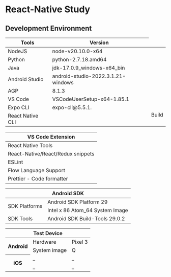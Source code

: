 # React-Native Study

## Development Environment

<table>
	<thead>
	<tr>
	<th>Tools</th>
	<th>Version</th>
	</tr>
	</thead>
	<tbody>
	<tr>
	<td>NodeJS</td>
	<td>node-v20.10.0-x64</td>
	</tr>
	<tr>
	<td>Python</td>
	<td>python-2.7.18.amd64</td>
	</tr>
	<tr>
	<td>Java</td>
	<td>jdk-17.0.9_windows-x64_bin</td>
	</tr>
	<tr>
	<td>Android Studio</td>
	<td>android-studio-2022.3.1.21-windows</td>
	</tr>
    <tr>
	<td>AGP</td>
	<td>8.1.3</td>
	</tr>
    <tr>
	<td>VS Code</td>
	<td>VSCodeUserSetup-x64-1.85.1</td>
	</tr>
    <tr>
	<td>Expo CLI</td>
	<td>expo-cli@5.5.1.</td>
    <td rowspan="2">Build </td>
	</tr>
    <tr>
	<td>React Native CLI</td>
	<td></td>
	</tr>
	</tbody>
</table>

<table>
    <thead>
        <tr>
            <th>VS Code Extension</th>
        </tr>
    </thead>
    <tbody>
        <tr>
            <td>React Native Tools</td>
        </tr>
        <tr>
            <td>React-Native/React/Redux snippets</td>
        </tr>
        <tr>
            <td>ESLint</td>
        </tr>
        <tr>
            <td>Flow Language Support</td>
        </tr>
        <tr>
            <td>Prettier - Code formatter</td>
        </tr>
    </tbody>
</table>

<table>
<thead>
<tr><th colspan="2">Android SDK</th></tr>
</thead>
<tbody>
<tr>
<td rowspan="2">SDK Platforms</td>
<td>Android SDK Platform 29</td>
</tr>
<tr>
<td>Intel x 86 Atom_64 System Image</td>
</tr>
<tr>
<td>SDK Tools</td>
<td>Android SDK Build-Tools 29.0.2</td>
</tr>
</tbody>
</table>

<table>
    <thead>
        <tr>
            <th colspan="3">Test Device</th>
        </tr>
    </thead>
    <tbody>
        <tr>
            <th rowspan="2">Android</th>
            <td>
                Hardware
            </td>
            <td>
                Pixel 3
            </td>
        </tr>
        <tr>
            <td>System image</td>
            <td>Q</td>
        </tr>
        <tr>
            <th rowspan="2">iOS</th>
            <td>
                _
            </td>
            <td>
                _
            </td>
        </tr>
        <tr>
            <td>_</td>
            <td>_</td>
        </tr>
    </tbody>
</table>
